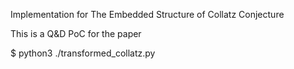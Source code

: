 Implementation for The Embedded Structure of Collatz Conjecture

This is a Q&D PoC for the paper

$ python3 ./transformed_collatz.py